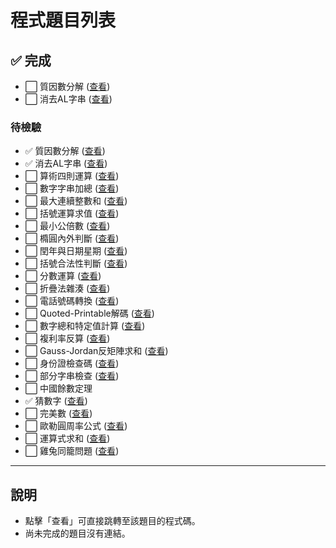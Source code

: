 # 程式題目列表


## ✅ 完成
- ⬜ 質因數分解 ([查看](./1/main.cpp))
- ⬜ 消去AL字串 ([查看](./2/main.cpp))

### 待檢驗

- ✅ 質因數分解 ([查看](./1/main.cpp))
- ✅ 消去AL字串 ([查看](./2/main.cpp))
- ⬜ 算術四則運算 ([查看]())
- ⬜ 數字字串加總 ([查看]())
- ⬜ 最大連續整數和 ([查看]())
- ⬜ 括號運算求值 ([查看]())
- ⬜ 最小公倍數 ([查看]())
- ⬜ 橢圓內外判斷 ([查看]())
- ⬜ 閏年與日期星期 ([查看]())
- ⬜ 括號合法性判斷 ([查看]())
- ⬜ 分數運算 ([查看]())
- ⬜ 折疊法雜湊 ([查看]())
- ⬜ 電話號碼轉換 ([查看]())
- ⬜ Quoted-Printable解碼 ([查看]())
- ⬜ 數字總和特定值計算 ([查看]())
- ⬜ 複利率反算 ([查看]())
- ⬜ Gauss-Jordan反矩陣求和 ([查看]())
- ⬜ 身份證檢查碼 ([查看]())
- ⬜ 部分字串檢查 ([查看]())
- ⬜ 中國餘數定理
- ✅ 猜數字 ([查看](./21/main.cpp))
- ⬜ 完美數 ([查看]())
- ⬜ 歐勒圓周率公式 ([查看]())
- ⬜ 運算式求和 ([查看]())
- ⬜ 雞兔同籠問題 ([查看]())

---

## 說明
- 點擊「查看」可直接跳轉至該題目的程式碼。
- 尚未完成的題目沒有連結。

